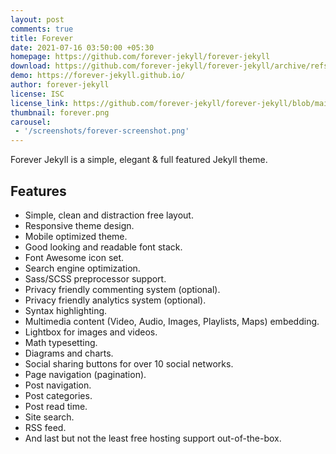 ```yaml
---
layout: post
comments: true
title: Forever
date: 2021-07-16 03:50:00 +05:30
homepage: https://github.com/forever-jekyll/forever-jekyll
download: https://github.com/forever-jekyll/forever-jekyll/archive/refs/heads/main.zip
demo: https://forever-jekyll.github.io/
author: forever-jekyll
license: ISC
license_link: https://github.com/forever-jekyll/forever-jekyll/blob/main/LICENSE
thumbnail: forever.png
carousel:
 - '/screenshots/forever-screenshot.png'
---
```


Forever Jekyll is a simple, elegant & full featured Jekyll theme.

## Features

* Simple, clean and distraction free layout.
* Responsive theme design.
* Mobile optimized theme.
* Good looking and readable font stack.
* Font Awesome icon set.
* Search engine optimization.
* Sass/SCSS preprocessor support.
* Privacy friendly commenting system (optional).
* Privacy friendly analytics system (optional).
* Syntax highlighting.
* Multimedia content (Video, Audio, Images, Playlists, Maps) embedding.
* Lightbox for images and videos.
* Math typesetting.
* Diagrams and charts.
* Social sharing buttons for over 10 social networks.
* Page navigation (pagination).
* Post navigation.
* Post categories.
* Post read time.
* Site search.
* RSS feed.
* And last but not the least free hosting support out-of-the-box.
